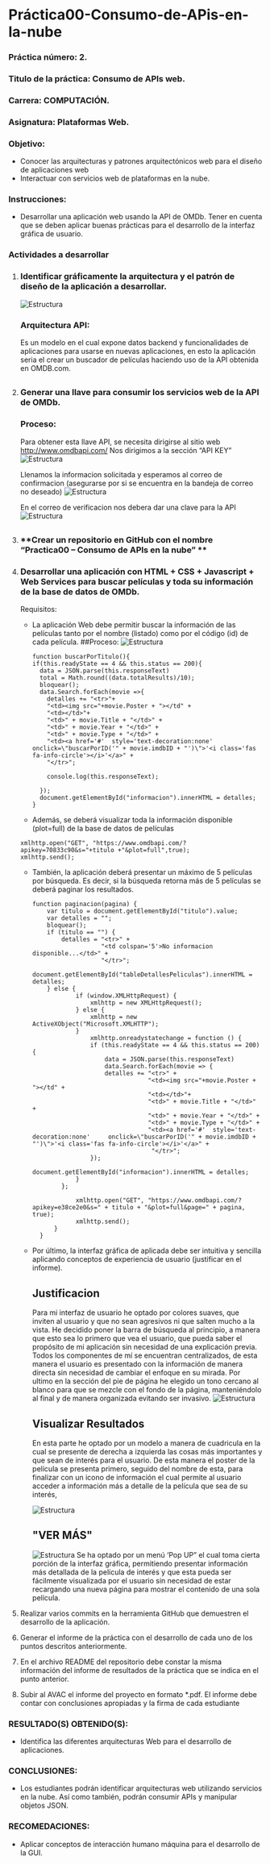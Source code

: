 # Práctica00-Consumo-de-APis-en-la-nube
### **Práctica número:** 2.
### **Titulo de la práctica:**  Consumo de APIs web.
### **Carrera:** COMPUTACIÓN.
### **Asignatura:** Plataformas Web.

### **Objetivo**:
   * Conocer las arquitecturas y patrones arquitectónicos web para el diseño de aplicaciones web
   * Interactuar con servicios web de plataformas en la nube.

### **Instrucciones**:
  * Desarrollar una aplicación web usando la API de OMDb. Tener en cuenta
    que se deben aplicar buenas prácticas para el desarrollo de la interfaz
    gráfica de usuario.

###  Actividades a desarrollar
 1. ### **Identificar gráficamente la arquitectura y el patrón de diseño de la aplicación a desarrollar.**
    ![Estructura](https://github.com/pablocalle1998/Practica00-Consumo-de-APIs-en-la-nube/blob/master/imagenes/1.png)
    ### Arquitectura API:
      Es un modelo en el cual expone datos backend y funcionalidades de aplicaciones para usarse en nuevas aplicaciones, en esto la aplicación seria el crear un buscador de películas haciendo uso de la API obtenida en OMDB.com. 
    ##  
      
 2. ### **Generar una llave para consumir los servicios web de la API de OMDb.**

    ### Proceso:
      Para obtener esta llave API, se necesita dirigirse al sitio web http://www.omdbapi.com/ 
      Nos dirigimos a la sección “API KEY”
      ![Estructura](https://github.com/pablocalle1998/Practica00-Consumo-de-APIs-en-la-nube/blob/master/imagenes/2.png)

      Llenamos la informacion solicitada y esperamos al correo de confirmacion (asegurarse por si se encuentra en la bandeja de correo no deseado)
      ![Estructura](https://github.com/pablocalle1998/Practica00-Consumo-de-APIs-en-la-nube/blob/master/imagenes/3.png)
      
      En el correo de verificacion nos debera dar una clave para la API
      ![Estructura](https://github.com/pablocalle1998/Practica00-Consumo-de-APIs-en-la-nube/blob/master/imagenes/4.png)
      
    ##

 3. ### **Crear un repositorio en GitHub con el nombre “Practica00 – Consumo de APIs en la nube” **

 4. ### **Desarrollar una aplicación con HTML + CSS + Javascript + Web Services para buscar películas y toda su información de la base de datos de OMDb.**

    Requisitos:
    * La aplicación Web debe permitir buscar la información de las películas tanto por el nombre (listado) como
      por el código (id) de cada película. 
      ##Proceso:
      ![Estructura](https://github.com/aReinoso007/Practica00-Consumo-de-APis-en-la-nube/blob/master/Consumo%20de%20Apis/imagenes/api-2.png)
      ```
      function buscarPorTitulo(){
      if(this.readyState == 4 && this.status == 200){
        data = JSON.parse(this.responseText)
        total = Math.round((data.totalResults)/10);
        bloquear();
        data.Search.forEach(movie =>{
          detalles += "<tr>"+
          "<td><img src="+movie.Poster + "></td" +
          "<td></td>"+
          "<td>" + movie.Title + "</td>" +
          "<td>" + movie.Year + "</td>" +
          "<td>" + movie.Type + "</td>" +
          "<td><a href='#'  style='text-decoration:none'     onclick=\"buscarPorID('" + movie.imdbID + "')\">'<i class='fas fa-info-circle'></i>'</a>" +
          "</tr>";     

          console.log(this.responseText);

        });
        document.getElementById("informacion").innerHTML = detalles;
      }

    * Además, se deberá visualizar toda la información disponible (plot=full) de la base de datos de películas
    ```
    xmlhttp.open("GET", "https://www.omdbapi.com/?apikey=70833c90&s="+titulo +"&plot=full",true);
    xmlhttp.send();
    ```
    * También, la aplicación deberá presentar un máximo de 5 películas por búsqueda. Es decir, si la búsqueda
      retorna más de 5 películas se deberá paginar los resultados.
      ```
      function paginacion(pagina) {
          var titulo = document.getElementById("titulo").value;
          var detalles = "";
          bloquear();
          if (titulo == "") {
              detalles = "<tr>" +
                         "<td colspan='5'>No informacion disponible...</td>" +
                         "</tr>";
                        document.getElementById("tableDetallesPeliculas").innerHTML = detalles;
          } else {
                  if (window.XMLHttpRequest) {
                      xmlhttp = new XMLHttpRequest();
                  } else {
                      xmlhttp = new ActiveXObject("Microsoft.XMLHTTP");
                  }
                      xmlhttp.onreadystatechange = function () {
                      if (this.readyState == 4 && this.status == 200) {
                          data = JSON.parse(this.responseText)
                          data.Search.forEach(movie => {
                          detalles += "<tr>" +
                                      "<td><img src="+movie.Poster + "></td" +
                                      "<td></td>"+
                                      "<td>" + movie.Title + "</td>" +
                                      "<td>" + movie.Year + "</td>" +
                                      "<td>" + movie.Type + "</td>" +
                                      "<td><a href='#'  style='text-decoration:none'     onclick=\"buscarPorID('" + movie.imdbID + "')\">'<i class='fas fa-info-circle'></i>'</a>" +
                                       "</tr>"; 
                      });
                          document.getElementById("informacion").innerHTML = detalles;
                  }
              };

                  xmlhttp.open("GET", "https://www.omdbapi.com/?apikey=e38ce2e0&s=" + titulo + "&plot=full&page=" + pagina, true);
                  xmlhttp.send();
            }
        }
        ```

      
    * Por último, la interfaz gráfica de aplicada debe ser intuitiva y sencilla aplicando conceptos de experiencia
      de usuario (justificar en el informe).
      ## Justificacion
      Para mi interfaz de usuario he optado por colores suaves, que inviten al usuario y que no sean agresivos ni que salten mucho a la vista. He decidido poner la barra de búsqueda al principio, a manera que esto sea lo primero que vea el usuario, que pueda saber el propósito de mi aplicación sin necesidad de una explicación previa. 
      Todos los componentes de mí se encuentran centralizados, de esta manera el usuario es presentado con la información de manera directa sin necesidad de cambiar el enfoque en su mirada. 
      Por ultimo en la sección del pie de página he elegido un tono cercano al blanco para que se mezcle con el fondo de la página, manteniéndolo al final y de manera organizada evitando ser invasivo. 
      ![Estructura](https://github.com/aReinoso007/Practica00-Consumo-de-APis-en-la-nube/blob/master/Consumo%20de%20Apis/imagenes/ui-principal.png)
      
      ## Visualizar Resultados
      En esta parte he optado por un modelo a manera de cuadricula en la cual se presente de derecha a izquierda las cosas más importantes y que sean de interés para el usuario. 
      De esta manera el poster de la película se presenta primero, seguido del nombre de esta, para finalizar con un icono de información el cual permite al usuario acceder a información más a detalle de la película que sea de su interés, 

      ![Estructura](https://github.com/aReinoso007/Practica00-Consumo-de-APis-en-la-nube/blob/master/Consumo%20de%20Apis/imagenes/resultados.png)

      ## "VER MÁS"
      ![Estructura](https://github.com/aReinoso007/Practica00-Consumo-de-APis-en-la-nube/blob/master/Consumo%20de%20Apis/imagenes/ver%20mas.png)
      Se ha optado por un menú ‘Pop UP” el cual toma cierta porción de la interfaz gráfica, permitiendo presentar información más detallada de la película de interés y que esta pueda ser fácilmente visualizada por el usuario sin necesidad de estar recargando una nueva página para mostrar el contenido de una sola película. 
 
 5.  Realizar varios commits en la herramienta GitHub que demuestren el desarrollo de la aplicación.
 6.  Generar el informe de la práctica con el desarrollo de cada uno de los puntos descritos anteriormente.
 7.  En el archivo README del repositorio debe constar la misma información del informe de resultados de la práctica que se indica en el punto anterior. 
 8.  Subir al AVAC el informe del proyecto en formato *.pdf. El informe debe contar con conclusiones apropiadas
      y la firma de cada estudiante
 ### RESULTADO(S) OBTENIDO(S):
  * Identifica las diferentes arquitecturas Web para el desarrollo de aplicaciones.
 ### CONCLUSIONES:
  * Los estudiantes podrán identificar arquitecturas web utilizando servicios en la nube. Así como también,
    podrán consumir APIs y manipular objetos JSON.
 ### RECOMEDACIONES:
  * Aplicar conceptos de interacción humano máquina para el desarrollo de la GUI.
